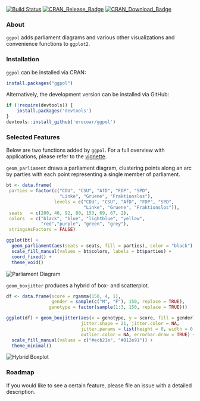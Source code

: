 [![Build Status](https://travis-ci.org/erocoar/ggpol.svg?branch=master)](https://travis-ci.org/erocoar/ggpol)
[![CRAN_Release_Badge](http://www.r-pkg.org/badges/version-ago/ggpol)](https://CRAN.R-project.org/package=ggpol)
[![CRAN_Download_Badge](http://cranlogs.r-pkg.org/badges/grand-total/ggpol)](https://CRAN.R-project.org/package=ggpol)

### About
`ggpol` adds parliament diagrams and various other visualizations and convenience functions to `ggplot2`.

### Installation
`ggpol` can be installed via CRAN:

```r
install.packages("ggpol")
```

Alternatively, the development version can be installed via GitHub:

```r
if (!require(devtools)) {
    install.packages('devtools')
}
devtools::install_github('erocoar/ggpol')
```
### Selected Features
Below are two functions added by `ggpol`. For a full overview with applications, please refer to the [vignette](https://erocoar.github.io/ggpol/).


`geom_parliament` draws a parliament diagram, clustering points along an arc by parties with each point representing a single member of parliament. 

```r
bt <- data.frame(
 parties = factor(c("CDU", "CSU", "AfD", "FDP", "SPD", 
                    "Linke", "Gruene", "Fraktionslos"),
                  levels = c("CDU", "CSU", "AfD", "FDP", "SPD", 
                             "Linke", "Gruene", "Fraktionslos")),
 seats   = c(200, 46, 92, 80, 153, 69, 67, 2),
 colors  = c("black", "blue", "lightblue", "yellow", 
             "red","purple", "green", "grey"),
 stringsAsFactors = FALSE)

ggplot(bt) + 
  geom_parliament(aes(seats = seats, fill = parties), color = "black") + 
  scale_fill_manual(values = bt$colors, labels = bt$parties) +
  coord_fixed() + 
  theme_void()
```

![Parliament Diagram](https://i.imgur.com/gvsCvBH.png)

`geom_boxjitter` produces a hybrid of box- and scatterplot. 

```r
df <- data.frame(score = rgamma(150, 4, 1), 
                 gender = sample(c("M", "F"), 150, replace = TRUE), 
                genotype = factor(sample(1:3, 150, replace = TRUE)))

ggplot(df) + geom_boxjitter(aes(x = genotype, y = score, fill = gender),
                            jitter.shape = 21, jitter.color = NA, 
                            jitter.params = list(height = 0, width = 0.04),
                            outlier.color = NA, errorbar.draw = TRUE) +
  scale_fill_manual(values = c("#ecb21e", "#812e91")) +
  theme_minimal()
```

![Hybrid Boxplot](https://i.imgur.com/zlwIs14.png)

### Roadmap
If you would like to see a certain feature, please file an issue with a detailed description.
